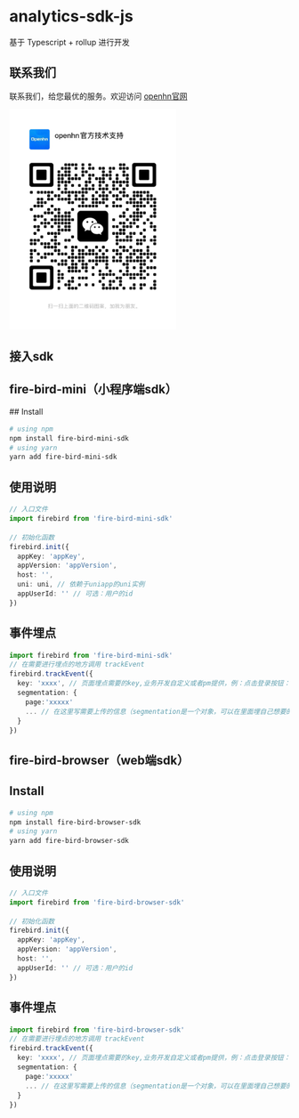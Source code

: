 # analytics-sdk-js

基于 Typescript + rollup 进行开发

## 联系我们

联系我们，给您最优的服务。欢迎访问 [openhn官网](https://www.openhn.com)

<img width="300" src="./example/官方二维码.JPG" alt="官方二维码">

## 接入sdk

<h2>fire-bird-mini（小程序端sdk）</h2>
## Install

```bash
# using npm
npm install fire-bird-mini-sdk
# using yarn
yarn add fire-bird-mini-sdk
```

## 使用说明
```typescript
// 入口文件
import firebird from 'fire-bird-mini-sdk'

// 初始化函数
firebird.init({
  appKey: 'appKey',
  appVersion: 'appVersion',
  host: '',
  uni: uni, // 依赖于uniapp的uni实例
  appUserId: '' // 可选：用户的id
})
```

## 事件埋点
```typescript
import firebird from 'fire-bird-mini-sdk'
// 在需要进行埋点的地方调用 trackEvent
firebird.trackEvent({
  key: 'xxxx', // 页面埋点需要的key,业务开发自定义或者pm提供，例：点击登录按钮：loginClick
  segmentation: {
    page:'xxxxx'
    ... // 在这里写需要上传的信息（segmentation是一个对象，可以在里面埋自己想要的属性）
  }
})
```

<h2>fire-bird-browser（web端sdk）</h2>

## Install

```bash
# using npm
npm install fire-bird-browser-sdk
# using yarn
yarn add fire-bird-browser-sdk
```

## 使用说明
```typescript
// 入口文件
import firebird from 'fire-bird-browser-sdk'

// 初始化函数
firebird.init({
  appKey: 'appKey',
  appVersion: 'appVersion',
  host: '',
  appUserId: '' // 可选：用户的id
})
```

## 事件埋点
```typescript
import firebird from 'fire-bird-browser-sdk'
// 在需要进行埋点的地方调用 trackEvent
firebird.trackEvent({
  key: 'xxxx', // 页面埋点需要的key,业务开发自定义或者pm提供，例：点击登录按钮：loginClick
  segmentation: {
    page:'xxxxx'
    ... // 在这里写需要上传的信息（segmentation是一个对象，可以在里面埋自己想要的属性）
  }
})
```







